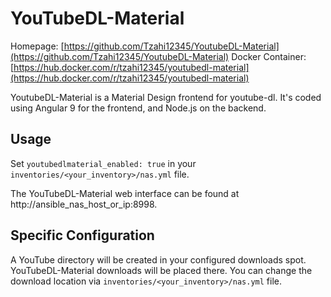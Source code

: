 # YouTubeDL-Material

Homepage:
[https://github.com/Tzahi12345/YoutubeDL-Material](https://github.com/Tzahi12345/YoutubeDL-Material)
Docker Container:
[https://hub.docker.com/r/tzahi12345/youtubedl-material](https://hub.docker.com/r/tzahi12345/youtubedl-material)

YoutubeDL-Material is a Material Design frontend for youtube-dl. It's coded using
Angular 9 for the frontend, and Node.js on the backend.

## Usage

Set `youtubedlmaterial_enabled: true` in your `inventories/<your_inventory>/nas.yml`
file.

The YouTubeDL-Material web interface can be found at http://ansible_nas_host_or_ip:8998.

## Specific Configuration

A YouTube directory will be created in your configured downloads spot.
YouTubeDL-Material downloads will be placed there. You can change the download location
via `inventories/<your_inventory>/nas.yml` file.
